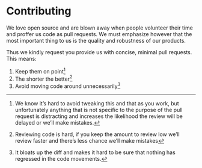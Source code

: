 # Contributing

We love open source and are blown away when people volunteer their time and
proffer us code as pull requests. We must emphasize however that the most
important thing to us is the quality and robustness of our products.

Thus we kindly request you provide us with concise, minimal pull requests.
This means:

1. Keep them on point[^1]
2. The shorter the better[^2]
3. Avoid moving code around unnecessarily[^3]

[^1]: We know it’s hard to avoid tweaking this and that as you work, but
    unfortunately anything that is not specific to the purpose of the pull
    request is distracting and increases the likelihood the review will be
    delayed or we’ll make mistakes.
[^2]: Reviewing code is hard, if you keep the amount to
    review low we’ll review faster and there’s less chance we’ll make mistakes
[^3]: It bloats up the diff and makes it hard to be sure that nothing has
    regressed in the code movements.[^refactors]

[^refactors]: Don’t get us wrong: We love refactors!
    Over time code gets warts and you might well be the beautician we need.
    If you want to refactor please submit the refactor as an *entirely separate
    pull request*!
